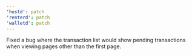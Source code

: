```yaml
---
'hostd': patch
'renterd': patch
'walletd': patch
---
```


Fixed a bug where the transaction list would show pending transactions when viewing pages other than the first page.
